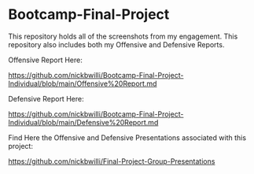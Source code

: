 # Bootcamp-Final-Project
This repository holds all of the screenshots from my engagement. This repository also includes both my Offensive and Defensive Reports.





Offensive Report Here:

https://github.com/nickbwilli/Bootcamp-Final-Project-Individual/blob/main/Offensive%20Report.md

Defensive Report Here:

https://github.com/nickbwilli/Bootcamp-Final-Project-Individual/blob/main/Defensive%20Report.md

Find Here the Offensive and Defensive Presentations associated with this project:

https://github.com/nickbwilli/Final-Project-Group-Presentations


